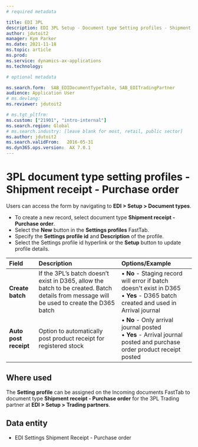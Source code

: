 ```yaml
---
# required metadata

title: EDI 3PL
description: EDI 3PL Setup - Document type Setting profiles - Shipment receipt - Purchase order
author: jdutoit2
manager: Kym Parker
ms.date: 2021-11-18
ms.topic: article
ms.prod: 
ms.service: dynamics-ax-applications
ms.technology: 

# optional metadata

ms.search.form:  SAB_EDIDocumentTypeTable, SAB_EDITradingPartner
audience: Application User
# ms.devlang: 
ms.reviewer: jdutoit2

# ms.tgt_pltfrm: 
ms.custom: ["21901", "intro-internal"]
ms.search.region: Global
# ms.search.industry: [leave blank for most, retail, public sector]
ms.author: jdutoit2
ms.search.validFrom:   2016-05-31
ms.dyn365.ops.version:  AX 7.0.1
---
```


# 3PL document type setting profiles - Shipment receipt - Purchase order

Users can access the form by navigating to **EDI > Setup > Document types**.

- To create a new record, select document type **Shipment receipt - Purchase order**.
- Select the **New** button in the **Settings profiles** FastTab.
- Specify the **Settings profile id** and **Description** of the profile.
- Select the Settings profile id hyperlink or the **Setup** button to update profile details.

**Field**           |	**Description**	                          | **Options/Example**
:-------            |:-------                                   |:----------
**Create batch**    | If the 3PL’s batch doesn’t exist in D365, allow the batch to be created. Batch details from message will be used to create the D365 batch	| • **No** - Staging record will error if batch doesn't exist in D365 <br> • **Yes** - D365 batch created and used in Arrival journal
**Auto post receipt** |	Option to automatically post product receipt for registered stock	| • **No** - Only arrival journal posted <br> • **Yes** - Arrival journal posted and purchase order product receipt posted

## Where used
The **Setting profile** can be assigned on the Incoming documents FastTab to document type **Shipment receipt - Purchase order** for the 3PL Trading partner at **EDI > Setup > Trading partners**.

## Data entity
- EDI Settings Shipment Receipt - Purchase order
